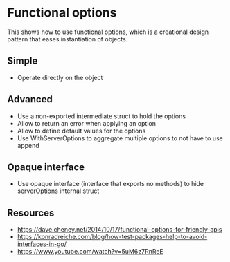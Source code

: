 # Functional options

This shows how to use functional options, which is a creational design pattern that eases instantiation of objects.


## Simple

- Operate directly on the object

## Advanced

- Use a non-exported intermediate struct to hold the options
- Allow to return an error when applying an option
- Allow to define default values for the options
- Use WithServerOptions to aggregate multiple options to not have to use append

## Opaque interface

- Use opaque interface (interface that exports no methods) to hide serverOptions internal struct

## Resources

- https://dave.cheney.net/2014/10/17/functional-options-for-friendly-apis
- https://konradreiche.com/blog/how-test-packages-help-to-avoid-interfaces-in-go/
- https://www.youtube.com/watch?v=5uM6z7RnReE
